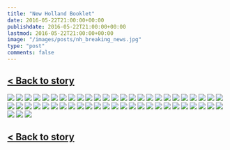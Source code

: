 ```yaml
---
title: "New Holland Booklet"
date: 2016-05-22T21:00:00+00:00
publishdate: 2016-05-22T21:00:00+00:00
lastmod: 2016-05-22T21:00:00+00:00
image: "/images/posts/nh_breaking_news.jpg"
type: "post"
comments: false
---
```


## [< Back to story](/news/new-holland-makes-case)

![](images/nh_booklet/00cover.jpg)
![](images/nh_booklet/page01.jpg)
![](images/nh_booklet/page02.jpg)
![](images/nh_booklet/page03.jpg)
![](images/nh_booklet/page04.jpg)
![](images/nh_booklet/page05.jpg)
![](images/nh_booklet/page06.jpg)
![](images/nh_booklet/page07.jpg)
![](images/nh_booklet/page08.jpg)
![](images/nh_booklet/page09.jpg)
![](images/nh_booklet/page10.jpg)
![](images/nh_booklet/page11.jpg)
![](images/nh_booklet/page12.jpg)
![](images/nh_booklet/page13.jpg)
![](images/nh_booklet/page14.jpg)
![](images/nh_booklet/page15.jpg)
![](images/nh_booklet/page16.jpg)
![](images/nh_booklet/page17.jpg)
![](images/nh_booklet/page18.jpg)
![](images/nh_booklet/page19.jpg)
![](images/nh_booklet/page20.jpg)
![](images/nh_booklet/page21.jpg)
![](images/nh_booklet/page22.jpg)
![](images/nh_booklet/page23.jpg)
![](images/nh_booklet/page24.jpg)
![](images/nh_booklet/page25.jpg)
![](images/nh_booklet/page26.jpg)
![](images/nh_booklet/page27.jpg)
![](images/nh_booklet/page28.jpg)
![](images/nh_booklet/page29.jpg)
![](images/nh_booklet/page30.jpg)
![](images/nh_booklet/page31.jpg)
![](images/nh_booklet/page32.jpg)
![](images/nh_booklet/page33.jpg)
![](images/nh_booklet/page34.jpg)
![](images/nh_booklet/page35.jpg)
![](images/nh_booklet/page36.jpg)
![](images/nh_booklet/page37.jpg)
![](images/nh_booklet/page38.jpg)
![](images/nh_booklet/page39.jpg)
![](images/nh_booklet/page40.jpg)
![](images/nh_booklet/page41.jpg)
![](images/nh_booklet/page42.jpg)
![](images/nh_booklet/page43.jpg)
![](images/nh_booklet/page44.jpg)
![](images/nh_booklet/page45.jpg)
![](images/nh_booklet/page46.jpg)
![](images/nh_booklet/page47.jpg)
![](images/nh_booklet/page48.jpg)
![](images/nh_booklet/page49.jpg)
![](images/nh_booklet/page50.jpg)
![](images/nh_booklet/page51.jpg)
![](images/nh_booklet/page52.jpg)

## [< Back to story](/news/new-holland-makes-case)
